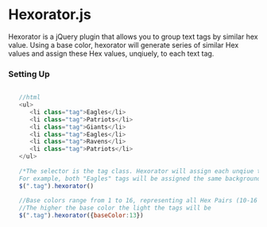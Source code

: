 Hexorator.js
===
Hexorator is a jQuery plugin that allows you to group text tags by similar hex value. Using a base color, hexorator will generate series of similar Hex values and assign these Hex values, unqiuely, to each text tag.

<h3>Setting Up</h3>

```javascript 

   //html
   <ul>
      <li class="tag">Eagles</li>
      <li class="tag">Patriots</li>
      <li class="tag">Giants</li>
      <li class="tag">Eagles</li>
      <li class="tag">Ravens</li>
      <li class="tag">Patriots</li>
   </ul>
   
   /*The selector is the tag class. Hexorator will assign each unqiue tag with a unique background color
   For example, both "Eagles" tags will be assigned the same background color.*/
   $(".tag").hexorator()
   
   //Base colors range from 1 to 16, representing all Hex Pairs (10-16 = A - F)
   //The higher the base color the light the tags will be
   $(".tag").hexorator({baseColor:13})
   
```
